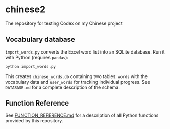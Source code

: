 # chinese2
The repository for testing Codex on my Chinese project


## Vocabulary database

`import_words.py` converts the Excel word list into an SQLite database. Run it
with Python (requires `pandas`):

```bash
python import_words.py
```

This creates `chinese_words.db` containing two tables: `words` with the
vocabulary data and `user_words` for tracking individual progress. See
`DATABASE.md` for a complete description of the schema.

## Function Reference

See [FUNCTION_REFERENCE.md](FUNCTION_REFERENCE.md) for a description of all Python functions provided by this repository.
